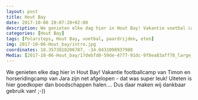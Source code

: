 ```yaml
---
layout: post
title: Hout Bay
date: 2017-10-06 20:07:28+02:00
description: We genieten elke dag hier in Hout Bay! Vakantie voetbal camp van Timon en paardrij camp van Jara zijn net afgelopen - dat was super leuk! 
categories: [Hout Bay]
tags: [Polarsteps, Hout Bay, voetbal, paardrijden, eten]
img: 2017-10-06-Hout_bay/intro.jpg
coordinates: 18.3573818206787, -34.0431098937988
Media: [2017-10-06-Hout_bay/17debfd0-59de-4777-91dc-9f8ea83aff78_large_image.jpg, 2017-10-06-Hout_bay/706e4a5c-c215-41ef-abbe-aa86e0fd9b03_large_image.jpg, 2017-10-06-Hout_bay/3603ec39-756c-4ccb-8fc7-382c3d5f3f9e_large_image.jpg, 2017-10-06-Hout_bay/46b787d8-048f-4322-986b-07311f2b09e9_large_image.jpg, 2017-10-06-Hout_bay/663b2a6a-5d42-4a7e-8fe2-2f1101e8e800_large_image.jpg, 2017-10-06-Hout_bay/1aaf8dcc-1e35-4622-a0f3-f832a94a4674_large_image.jpg, 2017-10-06-Hout_bay/a1325d1c-4d42-41c6-a896-c57f32c0afb6_large_image.jpg, 2017-10-06-Hout_bay/95a12464-64e4-48cc-8e6b-527b193b690e_large_image.jpg, 2017-10-06-Hout_bay/7b4d9f49-0aec-4982-bbf1-18a7ea30c7b9_large_image.jpg, 2017-10-06-Hout_bay/a119a895-d822-4c9c-bf03-8c6de7b3475c_large_image.jpg, 2017-10-06-Hout_bay/065f5c66-a00f-4bdb-880a-fedd16dcaa88_large_image.jpg, 2017-10-06-Hout_bay/756c318f-2580-4569-85dc-169dedb7d180_large_image.jpg, 2017-10-06-Hout_bay/d261656e-00cb-4eef-8820-3b86a665af05_large_image.jpg, 2017-10-06-Hout_bay/19ed2cac-5131-41d6-b383-1caaaac16add_large_image.jpg, 2017-10-06-Hout_bay/d9e4f019-785b-44e7-853f-b66c475b3bbe_large_image.jpg, 2017-10-06-Hout_bay/9da87926-0292-4046-8497-fdbf47409f8a_large_image.jpg, 2017-10-06-Hout_bay/726ce271-94c9-4bde-9367-285af847bbd8_large_image.jpg]
---
```

We genieten elke dag hier in Hout Bay! 
Vakantie footballcamp van Timon en  horseridingcamp van Jara zijn net afgelopen - dat was super leuk! 
Uiteten is hier goedkoper dan boodschappen halen.... Dus daar maken wij dankbaar gebruik van! ;-)) 